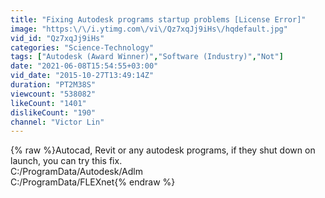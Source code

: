 ```yaml
---
title: "Fixing Autodesk programs startup problems [License Error]"
image: "https:\/\/i.ytimg.com\/vi\/Qz7xqJj9iHs\/hqdefault.jpg"
vid_id: "Qz7xqJj9iHs"
categories: "Science-Technology"
tags: ["Autodesk (Award Winner)","Software (Industry)","Not"]
date: "2021-06-08T15:54:55+03:00"
vid_date: "2015-10-27T13:49:14Z"
duration: "PT2M38S"
viewcount: "538082"
likeCount: "1401"
dislikeCount: "190"
channel: "Victor Lin"
---
```

{% raw %}Autocad, Revit or any autodesk programs, if they shut down on launch, you can try this fix.<br />C:/ProgramData/Autodesk/Adlm<br />C:/ProgramData/FLEXnet{% endraw %}
